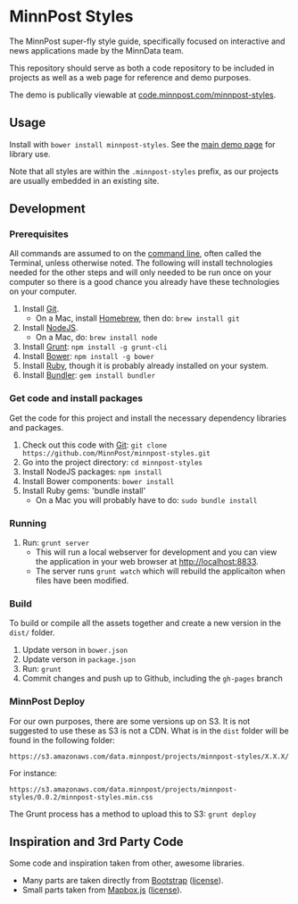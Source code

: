 # MinnPost Styles

The MinnPost super-fly style guide, specifically focused on interactive and news applications made by the MinnData team.

This repository should serve as both a code repository to be included in projects as well as a web page for reference and demo purposes.

The demo is publically viewable at [code.minnpost.com/minnpost-styles](http://code.minnpost.com/minnpost-styles).

## Usage

Install with `bower install minnpost-styles`.  See the [main demo page](http://code.minnpost.com/minnpost-styles) for library use.

Note that all styles are within the `.minnpost-styles` prefix, as our projects are  usually embedded in an existing site.

## Development

### Prerequisites

All commands are assumed to on the [command line](http://en.wikipedia.org/wiki/Command-line_interface), often called the Terminal, unless otherwise noted.  The following will install technologies needed for the other steps and will only needed to be run once on your computer so there is a good chance you already have these technologies on your computer.

1. Install [Git](http://git-scm.com/).
   * On a Mac, install [Homebrew](http://brew.sh/), then do: `brew install git`
1. Install [NodeJS](http://nodejs.org/).
   * On a Mac, do: `brew install node`
1. Install [Grunt](http://gruntjs.com/): `npm install -g grunt-cli`
1. Install [Bower](http://bower.io/): `npm install -g bower`
1. Install [Ruby](http://www.ruby-lang.org/en/downloads/), though it is probably already installed on your system.
1. Install [Bundler](http://gembundler.com/): `gem install bundler`

### Get code and install packages

Get the code for this project and install the necessary dependency libraries and packages.

1. Check out this code with [Git](http://git-scm.com/): `git clone https://github.com/MinnPost/minnpost-styles.git`
1. Go into the project directory: `cd minnpost-styles`
1. Install NodeJS packages: `npm install`
1. Install Bower components: `bower install`
1. Install Ruby gems: 'bundle install'
    * On a Mac you will probably have to do: `sudo bundle install`

### Running

1. Run: `grunt server`
    * This will run a local webserver for development and you can view the application in your web browser at [http://localhost:8833](http://localhost:8833).
    * The server runs `grunt watch` which will rebuild the applicaiton when files have been modified.

### Build

To build or compile all the assets together and create a new version in the `dist/` folder.

1. Update verson in `bower.json`
1. Update verson in `package.json`
1. Run: `grunt`
1. Commit changes and push up to Github, including the `gh-pages` branch

### MinnPost Deploy

For our own purposes, there are some versions up on S3.  It is not suggested to use these as S3 is not a CDN.  What is in the `dist` folder will be found in the following folder:

    https://s3.amazonaws.com/data.minnpost/projects/minnpost-styles/X.X.X/

For instance:

    https://s3.amazonaws.com/data.minnpost/projects/minnpost-styles/0.0.2/minnpost-styles.min.css

The Grunt process has a method to upload this to S3: `grunt deploy`

## Inspiration and 3rd Party Code

Some code and inspiration taken from other, awesome libraries.

* Many parts are taken directly from [Bootstrap](http://getbootstrap.com/) ([license](https://github.com/twbs/bootstrap/blob/master/LICENSE)).
* Small parts taken from [Mapbox.js](https://www.mapbox.com/mapbox.js/) ([license](https://github.com/mapbox/mapbox.js/blob/master/LICENSE.md)).
